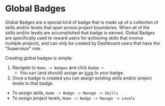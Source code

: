 # Global Badges

Global Badges are a special kind of badge that is made up of a collection of skills and/or levels that span across project boundaries.  When all of the skills and/or levels are accomplished that badge is earned.
Global Badges are specifically used to reward users for achieving skills that involve multiple projects, and can only be created by Dashboard users that have the "Supervisor" role.  

Creating global badges is simple: 
1. Navigate to ``Home -> Badges`` and click ``Badge +``
   - You can (and should) assign an [Icon](/dashboard/user-guide/icons.html) to your badge.
1. Once a badge is created you can assign existing skills and/or project levels to that badge.  
  - To assign skills,  ``Home -> Badge -> Manage -> Skills``
  - To assign project levels,  ``Home -> Badge -> Manage -> Levels``
 
